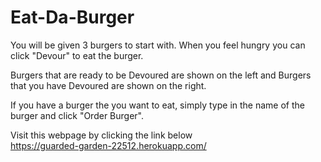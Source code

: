 # Eat-Da-Burger

You will be given 3 burgers to start with. When you feel hungry you can click "Devour" to eat the burger.

Burgers that are ready to be Devoured are shown on the left and Burgers that you have Devoured are shown on the right.

If you have a burger the you want to eat, simply type in the name of the burger and click "Order Burger".

Visit this webpage by clicking the link below <br />
https://guarded-garden-22512.herokuapp.com/
